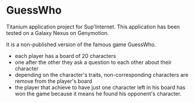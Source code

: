 GuessWho
================

Titanium application project for Sup'Internet.
This application has been tested on a Galaxy Nexus on Genymotion.


It is a non-published version of the famous game GuessWho.


- each player has a board of 20 characters
- one after the other they ask a question to each other about their character
- depending on the character's traits, non-corresponding characters are remove from the player's board
- the player that achieve to have just one character left in his board has won the game because it means he found his opponent's character.
    
    
